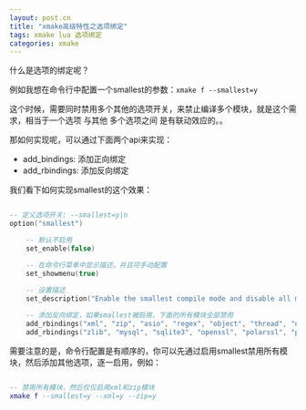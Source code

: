 ```yaml
---
layout: post.cn
title: "xmake高级特性之选项绑定"
tags: xmake lua 选项绑定
categories: xmake
---
```


什么是选项的绑定呢？

例如我想在命令行中配置一个smallest的参数：`xmake f --smallest=y` 

这个时候，需要同时禁用多个其他的选项开关，来禁止编译多个模块，就是这个需求，相当于一个选项 与其他 多个选项之间 是有联动效应的。。

那如何实现呢，可以通过下面两个api来实现：

* add_bindings: 添加正向绑定
* add_rbindings: 添加反向绑定





我们看下如何实现smallest的这个效果：

```lua

-- 定义选项开关: --smallest=y|n
option("smallest")

    -- 默认不启用
    set_enable(false)

    -- 在命令行菜单中显示描述，并且可手动配置
    set_showmenu(true)
    
    -- 设置描述
    set_description("Enable the smallest compile mode and disable all modules.")

    -- 添加反向绑定，如果smallest被启用，下面的所有模块全部禁用
    add_rbindings("xml", "zip", "asio", "regex", "object", "thread", "network", "charset", "database")
    add_rbindings("zlib", "mysql", "sqlite3", "openssl", "polarssl", "pcre2", "pcre", "base")

```

需要注意的是，命令行配置是有顺序的，你可以先通过启用smallest禁用所有模块，然后添加其他选项，逐一启用，例如：

```lua

-- 禁用所有模块，然后仅仅启用xml和zip模块
xmake f --smallest=y --xml=y --zip=y
```

